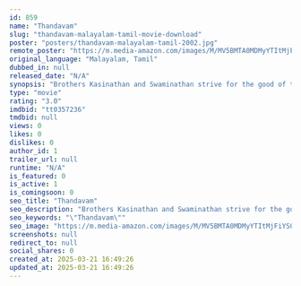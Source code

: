 ```yaml
---
id: 859
name: "Thandavam"
slug: "thandavam-malayalam-tamil-movie-download"
poster: "posters/thandavam-malayalam-tamil-2002.jpg"
remote_poster: "https://m.media-amazon.com/images/M/MV5BMTA0MDMyYTItMjFiYS00ZTQyLThkOTEtYmRiMmU1ZTE1MjdjXkEyXkFqcGdeQXVyMjkxNzQ1NDI@._V1_SX300.jpg"
original_language: "Malayalam, Tamil"
dubbed_in: null
released_date: "N/A"
synopsis: "Brothers Kasinathan and Swaminathan strive for the good of their village. But after Swaminathan dies mysteriously, Kasi investigates and eventually take his place as the new patriarch."
type: "movie"
rating: "3.0"
imdbid: "tt0357236"
tmdbid: null
views: 0
likes: 0
dislikes: 0
author_id: 1
trailer_url: null
runtime: "N/A"
is_featured: 0
is_active: 1
is_comingsoon: 0
seo_title: "Thandavam"
seo_description: "Brothers Kasinathan and Swaminathan strive for the good of their village. But after Swaminathan dies mysteriously, Kasi investigates and eventually take his place as the new patriarch."
seo_keywords: "\"Thandavam\""
seo_image: "https://m.media-amazon.com/images/M/MV5BMTA0MDMyYTItMjFiYS00ZTQyLThkOTEtYmRiMmU1ZTE1MjdjXkEyXkFqcGdeQXVyMjkxNzQ1NDI@._V1_SX300.jpg"
screenshots: null
redirect_to: null
social_shares: 0
created_at: 2025-03-21 16:49:26
updated_at: 2025-03-21 16:49:26
---
```


